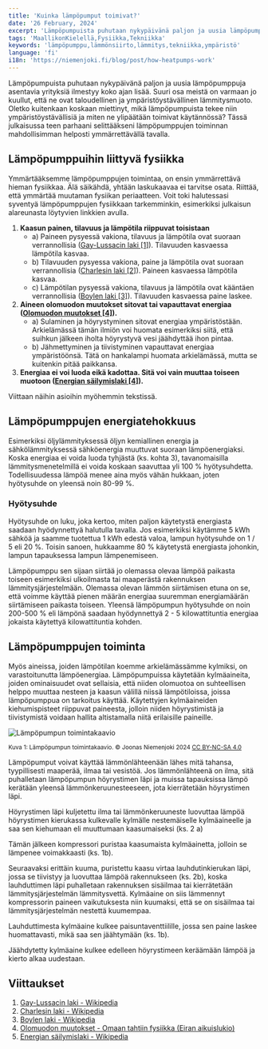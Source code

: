 ```yaml
---
title: 'Kuinka lämpöpumput toimivat?'
date: '26 February, 2024'
excerpt: 'Lämpöpumpuista puhutaan nykypäivänä paljon ja uusia lämpöpumppuja asentavia yrityksiä ilmestyy koko ajan lisää. Suuri osa meistä on varmaan jo ymmärtänyt, että ne ovat taloudellinen ja ympäristöystävällinen lämmitysmuoto. Oletko kuitenkaan koskaan miettinyt, mikä lämpöpumpuista tekee niin ympäristöystävällisiä ja miten ne ylipäätään toimivat käytännössä? Tässä julkaisussa teen parhaani selittääkseni lämpöpumppujen toiminnan mahdollisimman helposti ymmärrettävällä tavalla.'
tags: 'MaallikonKielellä,Fysiikka,Tekniikka'
keywords: 'lämpöpumppu,lämmönsiirto,lämmitys,tekniikka,ympäristö'
language: 'fi'
i18n: 'https://niemenjoki.fi/blog/post/how-heatpumps-work'
---
```


Lämpöpumpuista puhutaan nykypäivänä paljon ja uusia lämpöpumppuja asentavia yrityksiä ilmestyy koko ajan lisää. Suuri osa meistä on varmaan jo kuullut, että ne ovat taloudellinen ja ympäristöystävällinen lämmitysmuoto. Oletko kuitenkaan koskaan miettinyt, mikä lämpöpumpuista tekee niin ympäristöystävällisiä ja miten ne ylipäätään toimivat käytännössä? Tässä julkaisussa teen parhaani selittääkseni lämpöpumppujen toiminnan mahdollisimman helposti ymmärrettävällä tavalla.

## Lämpöpumppuihin liittyvä fysiikka

Ymmärtääksemme lämpöpumppujen toimintaa, on ensin ymmärrettävä hieman fysiikkaa. Älä säikähdä, yhtään laskukaavaa ei tarvitse osata. Riittää, että ymmärtää muutaman fysiikan periaatteen. Voit toki halutessasi syventyä lämpöpumppujen fysiikkaan tarkemminkin, esimerkiksi julkaisun alareunasta löytyvien linkkien avulla.

1. **Kaasun painen, tilavuus ja lämpötila riippuvat toisistaan**
   - a) Paineen pysyessä vakiona, tilavuus ja lämpötila ovat suoraan verrannollisia ([Gay-Lussacin laki [1]](#viittaukset)). Tilavuuden kasvaessa lämpötila kasvaa.
   - b) Tilavuuden pysyessa vakiona, paine ja lämpötila ovat suoraan verrannollisia ([Charlesin laki [2]](#viittaukset)). Paineen kasvaessa lämpötila kasvaa.
   - c) Lämpötilan pysyessä vakiona, tilavuus ja lämpötila ovat kääntäen verrannollisia ([Boylen laki [3]](#viittaukset)). Tilavuuden kasvaessa paine laskee.
2. **Aineen olomuodon muutokset sitovat tai vapauttavat energiaa ([Olomuodon muutokset [4]](#viittaukset)).**
   - a) Sulaminen ja höyrystyminen sitovat energiaa ympäristöstään. Arkielämässä tämän ilmiön voi huomata esimerkiksi siitä, että suihkun jälkeen iholta höyrystyvä vesi jäähdyttää ihon pintaa.
   - b) Jähmettyminen ja tiivistyminen vapauttavat energiaa ympäristöönsä. Tätä on hankalampi huomata arkielämässä, mutta se kuitenkin pitää paikkansa.
3. **Energiaa ei voi luoda eikä kadottaa. Sitä voi vain muuttaa toiseen muotoon ([Energian säilymislaki [4]](#viittaukset)).**

Viittaan näihin asioihin myöhemmin tekstissä.

## Lämpöpumppujen energiatehokkuus

Esimerkiksi öljylämmityksessä öljyn kemiallinen energia ja sähkölämmityksessä sähköenergia muuttuvat suoraan lämpöenergiaksi. Koska energiaa ei voida luoda tyhjästä (ks. kohta 3), tavanomaisilla lämmitysmenetelmillä ei voida koskaan saavuttaa yli 100 % hyötysuhdetta. Todellisuudessa lämpöä menee aina myös vähän hukkaan, joten hyötysuhde on yleensä noin 80-99 %.

<aside>
   <h3>Hyötysuhde</h3>
   <div>
      Hyötysuhde on luku, joka kertoo, miten paljon käytetystä energiasta saadaan hyödynnettyä halutulla tavalla. Jos esimerkiksi käytämme 5 kWh sähköä ja saamme tuotettua 1 kWh edestä valoa, lampun hyötysuhde on 1 / 5 eli 20 %. Toisin sanoen, hukkaamme 80 % käytetystä energiasta johonkin, lampun tapauksessa lampun lämpenemiseen.
   </div>
</aside>

Lämpöpumppu sen sijaan siirtää jo olemassa olevaa lämpöä paikasta toiseen esimerkiksi ulkoilmasta tai maaperästä rakennuksen lämmitysjärjestelmään. Olemassa olevan lämmön siirtämisen etuna on se, että voimme käyttää pienen määrän energiaa suuremman energiamäärän siirtämiseen paikasta toiseen. Yleensä lämpöpumpun hyötysuhde on noin 200-500 % eli lämpönä saadaan hyödynnettyä 2 - 5 kilowattituntia energiaa jokaista käytettyä kilowattituntia kohden.

## Lämpöpumppujen toiminta

Myös aineissa, joiden lämpötilan koemme arkielämässämme kylmiksi, on varastoitunutta lämpöenergiaa. Lämpöpumpuissa käytetään kylmäaineita, joiden ominaisuudet ovat sellaisia, että niiden olomuotoa on suhteellisen helppo muuttaa nesteen ja kaasun välillä niissä lämpötiloissa, joissa lämpöpumppua on tarkoitus käyttää. Käytettyjen kylmäaineiden kiehumispisteet riippuvat paineesta, jolloin niiden höyrystimistä ja tiivistymistä voidaan hallita altistamalla niitä erilaisille paineille.

<picture>
  <source srcset="/images/posts/kuinka-lampopumput-toimivat/lampopumppu_toimintakaavio.webp" type="image/webp" />
  <source srcset="/images/posts/kuinka-lampopumput-toimivat/lampopumppu_toimintakaavio.jpg" type="image/jpeg" />
  <img src="/images/posts/kuinka-lampopumput-toimivat/lampopumppu_toimintakaavio.jpg" alt="Lämpöpumpun toimintakaavio" style="max-width: calc(100vw - 4em)" loading="lazy"/>
</picture>

<sup>Kuva 1: Lämpöpumpun toimintakaavio. &copy; Joonas Niemenjoki 2024 [CC BY-NC-SA 4.0](https://creativecommons.org/licenses/by-nc-sa/4.0/deed.fi)</sup>

Lämpöpumput voivat käyttää lämmönlähteenään lähes mitä tahansa, tyypillisesti maaperää, ilmaa tai vesistöä. Jos lämmönlähteenä on ilma, sitä puhalletaan lämpöpumpun höyrystimen läpi ja muissa tapauksissa lämpö kerätään yleensä lämmönkeruunesteeseen, jota kierrätetään höyrystimen läpi.

Höyrystimen läpi kuljetettu ilma tai lämmönkeruuneste luovuttaa lämpöä höyrystimen kierukassa kulkevalle kylmälle nestemäiselle kylmäaineelle ja saa sen kiehumaan eli muuttumaan kaasumaiseksi (ks. 2 a)

Tämän jälkeen kompressori puristaa kaasumaista kylmäainetta, jolloin se lämpenee voimakkaasti (ks. 1b).

Seuraavaksi erittäin kuuma, puristettu kaasu virtaa lauhdutinkierukan läpi, jossa se tiivistyy ja luovuttaa lämpöä rakennukseen (ks. 2b), koska lauhduttimen läpi puhalletaan rakennuksen sisäilmaa tai kierrätetään lämmitysjärjestelmän lämmitysvettä. Kylmäaine on siis lämmennyt kompressorin paineen vaikutuksesta niin kuumaksi, että se on sisäilmaa tai lämmitysjärjestelmän nestettä kuumempaa.

Lauhduttimesta kylmäaine kulkee paisuntaventtiilille, jossa sen paine laskee huomattavasti, mikä saa sen jäähtymään (ks. 1b).

Jäähdytetty kylmäaine kulkee edelleen höyrystimeen keräämään lämpöä ja kierto alkaa uudestaan.

## Viittaukset

1. [Gay-Lussacin laki - Wikipedia](https://fi.wikipedia.org/wiki/Gay-Lussacin_laki)
2. [Charlesin laki - Wikipedia](https://fi.wikipedia.org/wiki/Charlesin_laki)
3. [Boylen laki - Wikipedia](https://fi.wikipedia.org/wiki/Boylen_laki)
4. [Olomuodon muutokset - Omaan tahtiin fysiikka (Eiran aikuislukio)](https://fysiikka.omaantahtiin.com/etusivu/fysiikka-2/olomuodon-muutokset)
5. [Energian säilymislaki - Wikipedia](https://fi.wikipedia.org/wiki/Energian_s%C3%A4ilymislaki)
